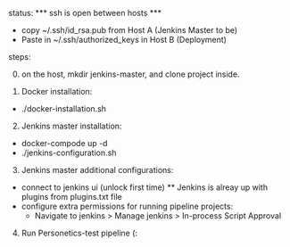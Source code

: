 status:
*** ssh is open between hosts ***
- copy ~/.ssh/id_rsa.pub from Host A (Jenkins Master to be)
- Paste in ~/.ssh/authorized_keys in Host B (Deployment)


steps:

0. on the host, mkdir jenkins-master, and clone project inside. 

1. Docker installation:
- ./docker-installation.sh

2. Jenkins master installation:
-  docker-compode up -d
- ./jenkins-configuration.sh

3. Jenkins master additional configurations: 
- connect to jenkins ui (unlock first time)
** Jenkins is alreay up with plugins from plugins.txt file
- configure extra permissions for running pipeline projects:
	- Navigate to jenkins > Manage jenkins > In-process Script Approval

4. Run Personetics-test pipeline (:    
